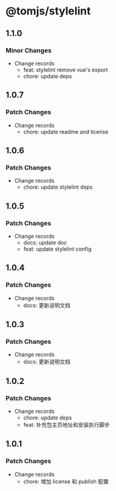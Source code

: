 # @tomjs/stylelint

## 1.1.0

### Minor Changes

- Change records
  - feat: stylelint remove vue's export
  - chore: update deps

## 1.0.7

### Patch Changes

- Change records
  - chore: update readme and license

## 1.0.6

### Patch Changes

- Change records
  - chore: update stylelint deps

## 1.0.5

### Patch Changes

- Change records
  - docs: update doc
  - feat: update stylelint config

## 1.0.4

### Patch Changes

- Change records
  - docs: 更新说明文档

## 1.0.3

### Patch Changes

- Change records
  - docs: 更新说明文档

## 1.0.2

### Patch Changes

- Change records
  - chore: update deps
  - feat: 补充包主页地址和安装执行脚步

## 1.0.1

### Patch Changes

- Change records
  - chore: 增加 license 和 publish 配置
